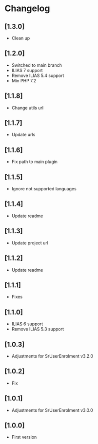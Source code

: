# Changelog

## [1.3.0]
- Clean up

## [1.2.0]
- Switched to main branch
- ILIAS 7 support
- Remove ILIAS 5.4 support
- Min PHP 7.2

## [1.1.8]
- Change utils url

## [1.1.7]
- Update urls

## [1.1.6]
- Fix path to main plugin

## [1.1.5]
- Ignore not supported languages

## [1.1.4]
- Update readme

## [1.1.3]
- Update project url

## [1.1.2]
- Update readme

## [1.1.1]
- Fixes

## [1.1.0]
- ILIAS 6 support
- Remove ILIAS 5.3 support

## [1.0.3]
- Adjustments for SrUserEnrolment v3.2.0

## [1.0.2]
- Fix

## [1.0.1]
- Adjustments for SrUserEnrolment v3.0.0

## [1.0.0]
- First version
